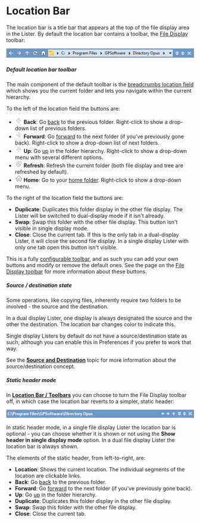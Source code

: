 # Location Bar

The location bar is a title bar that appears at the top of the file display area in the Lister. By default the location bar contains a toolbar, the [File Display](../toolbars/the_default_toolbars/file_display_toolbar.md) toolbar:

![](/Manual/images/media/13/file_display_toolbar.png)

##### Default location bar toolbar

The main component of the default toolbar is the [breadcrumbs location field](breadcrumbs_location_field.md) which shows you the current folder and lets you navigate within the current hierarchy.

To the left of the location field the buttons are:

- ![](/Manual/images/media/13/location_toolbar_-_back.png) **Back**: Go [back](up_forwards_back.md) to the previous folder. Right-click to show a drop-down list of previous folders.
- ![](/Manual/images/media/13/location_toolbar_-_forward.png) **Forward**: Go [forward](up_forwards_back.md) to the next folder (if you've previously gone back). Right-click to show a drop-down list of next folders.
- ![](/Manual/images/media/13/location_toolbar_-_up.png) **Up**: Go [up](up_forwards_back.md) in the folder hierarchy. Right-click to show a drop-down menu with several different options.
- ![](/Manual/images/media/13/location_toolbar_-_refresh.png) **Refresh**: Refresh the current folder (both file display and tree are refreshed by default).
- ![](/Manual/images/media/13/location_toolbar_-_home.png) **Home**: Go to your [home folder](home_folder.md). Right-click to show a drop-down menu.

To the right of the location field the buttons are:

- **Duplicate**: Duplicates this folder display in the other file display. The Lister will be switched to dual-display mode if it isn't already.
- **Swap**: Swap this folder with the other file display. This button isn't visible in single display mode.
- **Close**: Close the current tab. If this is the only tab in a dual-display Lister, it will close the second file display. In a single display Lister with only one tab open this button isn't visible.

This is a fully [configurable toolbar](/Manual/customize/creating_your_own_buttons/editing_the_toolbar/RAEDME.md), and as such you can add your own buttons and modify or remove the default ones. See the page on the [File Display toolbar](../toolbars/the_default_toolbars/file_display_toolbar.md) for more information about these buttons.

##### Source / destination state

Some operations, like copying files, inherently require two folders to be involved - the source and the destination.

In a dual display Lister, one display is always designated the source and the other the destination. The location bar changes color to indicate this.

Single display Listers by default do not have a source/destination state as such, although you can enable this in Preferences if you prefer to work that way.

See the **[Source and Destination](../../source_and_destination.md)** topic for more information about the source/destination concept.

##### Static header mode

In **[Location Bar / Toolbars](/Manual/preferences/preferences_categories/location_bar/toolbars.md)** you can choose to turn the File Display toolbar off, in which case the location bar reverts to a simpler, static header:

![](/Manual/images/media/13/fdb1.png)

In static header mode, in a single file display Lister the location bar is optional - you can choose whether it is shown or not using the **Show header in single display mode** option. In a dual file display Lister the location bar is always shown.

The elements of the static header, from left-to-right, are:

- **Location**: Shows the current location. The individual segments of the location are clickable links.
- **Back**: Go [back](up_forwards_back.md) to the previous folder.
- **Forward**: Go [forward](up_forwards_back.md) to the next folder (if you've previously gone back).
- **Up**: Go [up](up_forwards_back.md) in the folder hierarchy.
- **Duplicate**: Duplicates this folder display in the other file display.
- **Swap**: Swap this folder with the other file display.
- **Close**: Close the current tab.
